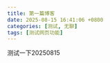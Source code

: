```yaml
---
title: 第一篇博客
date: 2025-08-15 16:41:06 +0800
categories: [测试, 无聊]
tags: [测试网页功能]
---
```






测试一下20250815
